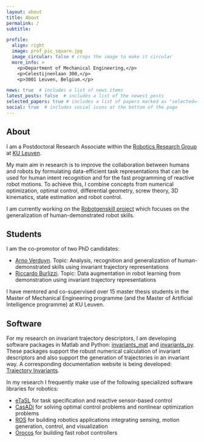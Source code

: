 ```yaml
---
layout: about
title: About
permalink: /
subtitle:

profile:
  align: right
  image: prof_pic_square.jpg
  image_circular: false # crops the image to make it circular
  more_info: >
    <p>Department of Mechanical Engineering,</p>
    <p>Celestijnenlaan 300,</p>
    <p>3001 Leuven, Belgium.</p>

news: true  # includes a list of news items
latest_posts: false  # includes a list of the newest posts
selected_papers: true # includes a list of papers marked as "selected={true}"
social: true  # includes social icons at the bottom of the page
---
```


## About

I am a Postdoctoral Research Associate within the [Robotics Research Group](https://www.mech.kuleuven.be/en/pma/research/robotics) at [KU Leuven](https://www.kuleuven.be). 

My main aim in research is to improve the collaboration between humans and robots by formulating data-efficient task representations that can be used for human intent recognition and for the fast programming of reactive robot motions. To achieve this, I combine concepts from numerical optimization, optimal control, differential geometry, screw theory, 3D kinematics, state estimation and robot control.

I am currently working on the [Robotgenskill project](https://robotgenskill.pages.gitlab.kuleuven.be/) which focuses on the generalization of human-demonstrated robot skills.

## Students

I am the co-promotor of two PhD candidates:
- [Arno Verduyn](http://www.kuleuven.be/wieiswie/en/person/0140902). Topic: Analysis, recognition and generalization of human-demonstrated skills using invariant trajectory representations
- [Riccardo Burlizzi](http://www.kuleuven.be/wieiswie/en/person/0148800). Topic: Data augmentation in robot learning from demonstration using invariant trajectory representations

I have mentored and co-supervised over 15 master thesis students in the Master of Mechanical Engineering programme (and the Master of Artificial Intelligence programme) at KU Leuven.

## Software

For my research on invariant trajectory descriptors, I am developing software packages in Matlab and Python: [invariants_mat](https://github.com/maximvochten/invariants_mat) and [invariants_py](https://github.com/maximvochten/invariants_py).  These packages support the robust numerical calculation of invariant descriptors and also support the generation of trajectories in an invariant way. A corresponding documentation website is being developed: [Trajectory Invariants](https://trajectory-invariants.github.io/).

In my research I frequently make use of the following specialized software libraries for robotics: 
- [eTaSL](https://etasl.pages.gitlab.kuleuven.be/) for task specification and reactive sensor-based control
- [CasADi](https://web.casadi.org/) for solving optimal control problems and nonlinear optimization problems
- [ROS](https://www.ros.org/) for building robotics applications integrating sensing, motion generation, control, and visualization
- [Orocos](https://orocos.org/) for building fast robot controllers

